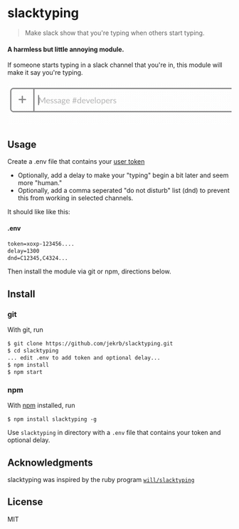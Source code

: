 # slacktyping

> Make slack show that you're typing when others start typing.

#### A harmless but little annoying module.

If someone starts typing in a slack channel that you're in, this module will make it say you're typing.

![typing example gif](typing.gif)

## Usage

Create a .env file that contains your [user token](https://api.slack.com/custom-integrations/legacy-tokens)
- Optionally, add a delay to make your "typing" begin a bit later and seem more "human."
- Optionally, add a comma seperated "do not disturb" list (dnd) to prevent this from working in selected channels.

It should like like this:

#### .env
```
token=xoxp-123456....
delay=1300
dnd=C12345,C4324...
```

Then install the module via git or npm, directions below.


## Install

### git
With git, run

```
$ git clone https://github.com/jekrb/slacktyping.git
$ cd slacktyping
... edit .env to add token and optional delay...
$ npm install
$ npm start
```

### npm
With [npm](https://npmjs.org/) installed, run

```
$ npm install slacktyping -g
```

Use `slacktyping` in directory with a `.env` file that contains your token and optional delay.

## Acknowledgments

slacktyping was inspired by the ruby program [`will/slacktyping`](https://github.com/will/slacktyping)

## License

MIT


